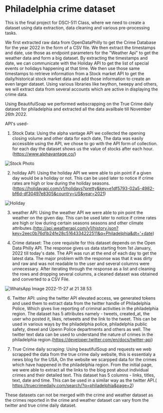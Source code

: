 # Philadelphia crime dataset

This is the final project for DSCI-511 Class, where we need to create a dataset using data extraction, data cleaning and various pre-processing tasks. 

We first extracted raw data from OpenDataPhilly to get the Crime Database for the year 2022 in the form of a CSV file. We then extract the timestamps and date, use those as endpoint parameters for the "Weather Api" to get the weather data and form a big dataset. By extracting the timestamps and date, we can communicate with the Holiday API to get the list of special events or holidays happening at that time. We then use those same timestamps to retrieve 
information from a Stock market API to get the daily/historical stock market data and add those information to create an even larger dataset. Using various libraries like twython, tweepy and others, we will extract data from several accounts which are active in displaying the crime data. 

Using BeautifulSoap we performed webscrapping on the True Crime daily dataset for philadelphia and extracted all the data availbale till November 26th 2022. 

API's used-
1. Stock Data:  Using the alpha vantage API we collected the opening closing volume and other data for each date, The data was easily accessible using the API, we chose to go with the API form of collection. for each day the dataset shows us the value of stocks after each hour.(https://www.alphavantage.co/)


![Stock Photo](https://user-images.githubusercontent.com/59435391/204216359-dad6c174-8818-4fd0-a8f5-4206eb739439.PNG)

2. holiday API: Using the holiday API we were able to pin point if a given day would be a holiday or not. This can be used later to notice if crime rates are high or low during the holiday seasons.(https://holidayapi.com/v1/holidays?pretty&key=e1df5793-02a5-4982-bf6d-df30497e8305&country=US&year=2021)


![Holiday](https://user-images.githubusercontent.com/59435391/204216867-822c05ab-2908-428c-b99e-2c8d6e54a665.PNG)


3. weather API: Using the weather API we were able to pin point the weather on the given day. This can be used later to notice if crime rates are high or low during certain seasons seasons and other climate attributes.(http://api.weatherapi.com/v1/history.json?key=2eec0b76d1b24fe28c5164334222511&q=Philadelphia&dt='+date)

5. Crime dataset: The core requisite for this dataset depends on the Open Data Philly API. The response gives us data starting from 1st January, 2022 till today's date. The API was run at the end of each day to get the latest data. The major problem with the response was that it was dirty and raw and was not readable to the user and several columns were unnecessary. After iterating through the response as a list and cleaning the rows and dropping several columns, a cleaned dataset was obtained and converted to a CSV File.


![WhatsApp Image 2022-11-27 at 21 38 53](https://user-images.githubusercontent.com/59435391/204214117-b9aa6a8e-cf64-4e53-8017-5f02ab86766a.jpeg)

6. Twitter API: using the twitter API elevated access, we generated tokens and used them to extract data from the twitter handle of Philadelphia Police, Which gives live reporting of criminal activities in the philadelphia region. The dataset has 5 attributes namely - tweets, created_at, the user who posted it, likes, retweets and the link to the tweet. This can be used in various ways by the philadelphia police, philadelphia public safety, drexel and Upenn Police departments and others as well. The twitter text data can be used to understand the nature of crimes in the philadelphia region.(https://developer.twitter.com/en/docs/twitter-api)

7. True Crime daily scraping: Using beautifulSoup and requests we web scrapped the data from the true crime daily website, this is essentialy a news blog for the USA, On the website we scarpped data for the crimes which have happened in the philadelphia region. From the initial page, we were able to extract all the links to the blog post about individual crimes and their detailed text. This dataset has 5 columns - links, titles, text, date and time. This can be used in a similar way as the twitter API.( https://truecrimedaily.com/search/?q=philadelphia&page=2)

These datasets can not be merged with the crime and weather dataset as the crimes reported in the crime and weather dataset can vary from the twitter and true crime daily dataset.

